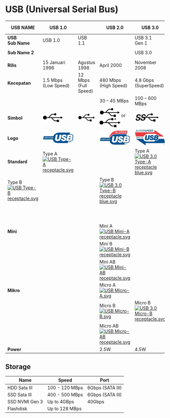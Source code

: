 # USB (Universal Serial Bus)

| **USB NAME**                                                                                                                                                                          | **USB 1.0**                                                                                                                                                                           |                                           | **USB 2.0**                                                                                                                                                                                             | **USB 3.0**                                                                                                                                                                                             |                                                                                                                                                                           |                                                |                             | **USB 4.0**       |
| ------------------------------------------------------------------------------------------------------------------------------------------------------------------------------------- | ------------------------------------------------------------------------------------------------------------------------------------------------------------------------------------- | ----------------------------------------- | ------------------------------------------------------------------------------------------------------------------------------------------------------------------------------------------------------- | ------------------------------------------------------------------------------------------------------------------------------------------------------------------------------------------------------- | ------------------------------------------------------------------------------------------------------------------------------------------------------------------------- | ---------------------------------------------- | --------------------------- | ----------------- |
| **USB**<br/>**Sub Name**                                                                                                                                                              | USB 1.0                                                                                                                                                                               | USB 1.1                                   |                                                                                                                                                                                                         | USB 3.1<br/>Gen 1                                                                                                                                                                                       | USB 3.1<br/>Gen 2                                                                                                                                                         | USB 3.2<br/>Gen 1 x 2                          | USB 3.2<br/>Gen 2 x 2       |                   |
| **Sub Name 2**                                                                                                                                                                        |                                                                                                                                                                                       |                                           |                                                                                                                                                                                                         | USB 3.0                                                                                                                                                                                                 | USB 3.2<br/>Gen 2 x 1                                                                                                                                                     | USB 3.1<br/>Gen 2                              |                             |                   |
| **Rilis**                                                                                                                                                                             | 15 Januari 1996                                                                                                                                                                       | Agustus 1998                              | April 2000                                                                                                                                                                                              | November 2008                                                                                                                                                                                           | July 2013                                                                                                                                                                 | September 2017                                 | September 2017              | Maret 2019        |
| **Kecepatan**                                                                                                                                                                         | 1.5 Mbps<br/>(Low Speed)                                                                                                                                                              | 12 Mbps<br/>(Full Speed)                  | 480 Mbps<br/>(High Speed)                                                                                                                                                                               | 4.8 Gbps<br/>(SuperSpeed)                                                                                                                                                                               | 10 Gbps<br/>(SuperSpeed+)                                                                                                                                                 | 10 Gbps<br/>(SuperSpeed+)                      | 20 Gbps<br/>(Super Speed++) | 40 Gbps<br/>(???) |
|                                                                                                                                                                                       |                                                                                                                                                                                       |                                           | 30 – 45 MBps                                                                                                                                                                                            | 100 – 600 MBps                                                                                                                                                                                          | 1 – 1,25GBps                                                                                                                                                              | 1 – 1,25GBps                                   | 2 – 2,5GBps                 | 5GBps             |
| **Simbol**                                                                                                                                                                            | ![Full Speed](attachments/full-speed.png)                                                                                                                                             | ![Full Speed](attachments/full-speed.png) | ![Full Speed](attachments/full-speed.png) or ![High Speed](attachments/high-speed.png)                                                                                                                  | ![SuperSpeed](attachments/super-speed.png)                                                                                                                                                              | ![SuperSpeed_](attachments/super-speed-10.png)                                                                                                                            | ![SuperSpeed_](attachments/super-speed-10.png) |                             |                   |
| **Logo**                                                                                                                                                                              | ![Logo 01](attachments/06-usb-universal-serial-bus-01.png)                                                                                                                            |                                           | ![Logo 02](attachments/06-usb-universal-serial-bus-02.png)                                                                                                                                              | ![Logo 03](attachments/06-usb-universal-serial-bus-03.png)                                                                                                                                              |                                                                                                                                                                           |                                                |                             |                   |
| **Standard**                                                                                                                                                                          | Type A <br/>[![USB Type-A receptacle.svg](file:///C:/Users/kaesa/AppData/Local/Temp/msohtmlclip1/01/clip_image017.png)](https://en.wikipedia.org/wiki/File:USB_Type-A_receptacle.svg) |                                           |                                                                                                                                                                                                         | Type A <br/>[![USB 3.0 Type-A receptacle blue.svg](file:///C:/Users/kaesa/AppData/Local/Temp/msohtmlclip1/01/clip_image019.png)](https://en.wikipedia.org/wiki/File:USB_3.0_Type-A_receptacle_blue.svg) |                                                                                                                                                                           |                                                |                             |                   |
| Type B <br/>[![USB Type-B receptacle.svg](file:///C:/Users/kaesa/AppData/Local/Temp/msohtmlclip1/01/clip_image021.png)](https://en.wikipedia.org/wiki/File:USB_Type-B_receptacle.svg) |                                                                                                                                                                                       |                                           | Type B <br/>[![USB 3.0 Type-B receptacle blue.svg](file:///C:/Users/kaesa/AppData/Local/Temp/msohtmlclip1/01/clip_image023.png)](https://en.wikipedia.org/wiki/File:USB_3.0_Type-B_receptacle_blue.svg) |                                                                                                                                                                                                         |                                                                                                                                                                           |                                                |                             |                   |
|                                                                                                                                                                                       |                                                                                                                                                                                       |                                           |                                                                                                                                                                                                         |                                                                                                                                                                                                         | Type C <br/>[![USB Type-C icon.svg](file:///C:/Users/kaesa/AppData/Local/Temp/msohtmlclip1/01/clip_image025.png)](https://en.wikipedia.org/wiki/File:USB_Type-C_icon.svg) |                                                |                             |                   |
| **Mini**                                                                                                                                                                              |                                                                                                                                                                                       |                                           | Mini A <br/>[![USB Mini-A receptacle.svg](file:///C:/Users/kaesa/AppData/Local/Temp/msohtmlclip1/01/clip_image027.png)](https://en.wikipedia.org/wiki/File:USB_Mini-A_receptacle.svg)                   |                                                                                                                                                                                                         |                                                                                                                                                                           |                                                |                             |                   |
|                                                                                                                                                                                       |                                                                                                                                                                                       |                                           | Mini B <br/>[![USB Mini-B receptacle.svg](file:///C:/Users/kaesa/AppData/Local/Temp/msohtmlclip1/01/clip_image029.png)](https://en.wikipedia.org/wiki/File:USB_Mini-B_receptacle.svg)                   |                                                                                                                                                                                                         |                                                                                                                                                                           |                                                |                             |                   |
|                                                                                                                                                                                       |                                                                                                                                                                                       |                                           | Mini AB <br/>[![USB Mini-AB receptacle.svg](file:///C:/Users/kaesa/AppData/Local/Temp/msohtmlclip1/01/clip_image031.png)](https://en.wikipedia.org/wiki/File:USB_Mini-AB_receptacle.svg)                |                                                                                                                                                                                                         |                                                                                                                                                                           |                                                |                             |                   |
| **Mikro**                                                                                                                                                                             |                                                                                                                                                                                       |                                           | Micro A <br/>[![USB Micro-A.svg](file:///C:/Users/kaesa/AppData/Local/Temp/msohtmlclip1/01/clip_image033.png)](https://en.wikipedia.org/wiki/File:USB_Micro-A.svg)                                      |                                                                                                                                                                                                         |                                                                                                                                                                           |                                                |                             |                   |
|                                                                                                                                                                                       |                                                                                                                                                                                       |                                           | Micro B <br/>[![USB Micro-B.svg](file:///C:/Users/kaesa/AppData/Local/Temp/msohtmlclip1/01/clip_image035.png)](https://en.wikipedia.org/wiki/File:USB_Micro-B.svg)                                      | Micro B <br/>[![USB 3.0 Micro-B receptacle.svg](file:///C:/Users/kaesa/AppData/Local/Temp/msohtmlclip1/01/clip_image037.png)](https://en.wikipedia.org/wiki/File:USB_3.0_Micro-B_receptacle.svg)        |                                                                                                                                                                           |                                                |                             |                   |
|                                                                                                                                                                                       |                                                                                                                                                                                       |                                           | Micro AB <br/>[![USB Micro-AB receptacle.svg](file:///C:/Users/kaesa/AppData/Local/Temp/msohtmlclip1/01/clip_image039.png)](https://en.wikipedia.org/wiki/File:USB_Micro-AB_receptacle.svg)             |                                                                                                                                                                                                         |                                                                                                                                                                           |                                                |                             |                   |
| **Power**                                                                                                                                                                             |                                                                                                                                                                                       |                                           | 2.5W                                                                                                                                                                                                    | 4.5W                                                                                                                                                                                                    | 100W                                                                                                                                                                      |                                                |                             |                   |

## Storage

| Name           | Speed          | Port             |
| -------------- | -------------- | ---------------- |
| HDD Sata III   | 100 - 120 MBps | 6Gbps (SATA III) |
| SSD Sata III   | 400 - 500 MBps | 6Gbps (SATA III) |
| SSD NVMI Gen 3 | Up to 4GBps    | 40Gbps           |
| Flashdisk      | Up to 128 MBps |                  |
